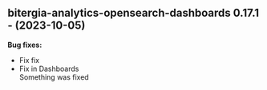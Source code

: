## bitergia-analytics-opensearch-dashboards 0.17.1 - (2023-10-05)

**Bug fixes:**

 * Fix fix
 * Fix in Dashboards\
   Something was fixed

